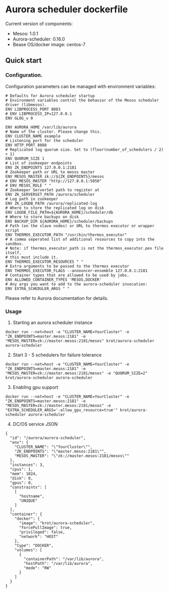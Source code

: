 # Aurora scheduler dockerfile

Current version of components:
- Mesos: 1.0.1
- Aurora-scheduler: 0.16.0
- Bease OS/docker image: centos-7

## Quick start

### Configuration.

Configuration parameters can be managed with environment variables:

```
# Defaults for Aurora scheduler startup
# Environment variables control the behavior of the Mesos scheduler driver (libmesos).
ENV LIBPROCESS_PORT 8083
# ENV LIBPROCESS_IP=127.0.0.1
ENV GLOG_v 0

ENV AURORA_HOME /var/lib/aurora
# Name of the cluster. Please change this.
ENV CLUSTER_NAME example
# Listening port for the scheduler
ENV HTTP_PORT 8088
# Replicated log quorum size. Set to (floor(number_of_schedulers / 2) + 1)
ENV QUORUM_SIZE 1
# List of zookeeper endpoints
ENV ZK_ENDPOINTS 127.0.0.1:2181
# Zookeeper path or URL to mesos master
ENV MESOS_MASTER zk://${ZK_ENDPOINTS}/mesos
# ENV MESOS_MASTER "http://127.0.0.1:5050"
# ENV MESOS_ROLE " "
# Zookeeper ServerSet path to register at
ENV ZK_SERVERSET_PATH /aurora/scheduler
# Log path in zookeeper
ENV ZK_LOGDB_PATH /aurora/replicated-log
# Where to store the replicated log on disk
ENV LOGDB_FILE_PATH=${AURORA_HOME}/scheduler/db
# Where to store backups on disk
ENV BACKUP_DIR ${AURORA_HOME}/scheduler/backups
# Path (on the slave nodes) or URL to thermos executor or wrapper script
ENV THERMOS_EXECUTOR_PATH "/usr/bin/thermos_executor"
# A comma seperated list of additional resources to copy into the sandbox.
# Note: if thermos_executor_path is not the thermos_executor.pex file itself,
# this must include it.
ENV THERMOS_EXECUTOR_RESOURCES " "
# Extra arguments to be passed to the thermos executor
ENV THERMOS_EXECUTOR_FLAGS --announcer-ensemble 127.0.0.1:2181
# Container types that are allowed to be used by jobs.
ENV ALLOWED_CONTAINER_TYPES 'MESOS,DOCKER'
# Any args you want to add to the aurora-scheduler invocation:
ENV EXTRA_SCHEDULER_ARGS " "
```

Please refer to Aurora documentation for details.

### Usage

1. Starting an aurora scheduler instance

`docker run --net=host -e "CLUSTER_NAME=YourClaster" -e "ZK_ENDPOINTS=master.mesos:2181" -e "MESOS_MASTER=zk://master.mesos:2181/mesos" krot/aurora-scheduler aurora-scheduler`

2. Start 3 - 5 schedulers for failure tolerance

`docker run --net=host -e "CLUSTER_NAME=YourClaster" -e "ZK_ENDPOINTS=master.mesos:2181" -e "MESOS_MASTER=zk://master.mesos:2181/mesos" -e "QUORUM_SIZE=2" krot/aurora-scheduler aurora-scheduler`

3. Enabling gpu support

`docker run --net=host -e "CLUSTER_NAME=YourClaster" -e "ZK_ENDPOINTS=master.mesos:2181" -e "MESOS_MASTER=zk://master.mesos:2181/mesos" -e "EXTRA_SCHEDULER_ARGS='-allow_gpu_resource=true'" krot/aurora-scheduler aurora-scheduler`

4. DC/OS service JSON

```
{
  "id": "/aurora/aurora-scheduler",
  "env": {
    "CLUSTER_NAME": "\"YourCluster\"",
    "ZK_ENDPOINTS": "\"master.mesos:2181\"",
    "MESOS_MASTER": "\"zk://master.mesos:2181/mesos\""
  },
  "instances": 3,
  "cpus": 1,
  "mem": 1024,
  "disk": 0,
  "gpus": 0,
  "constraints": [
    [
      "hostname",
      "UNIQUE"
    ]
  ],
  "container": {
    "docker": {
      "image": "krot/aurora-scheduler",
      "forcePullImage": true,
      "privileged": false,
      "network": "HOST"
    },
    "type": "DOCKER",
    "volumes": [
      {
        "containerPath": "/var/lib/aurora",
        "hostPath": "/var/lib/aurora",
        "mode": "RW"
      }
    ]
  }
}
```
